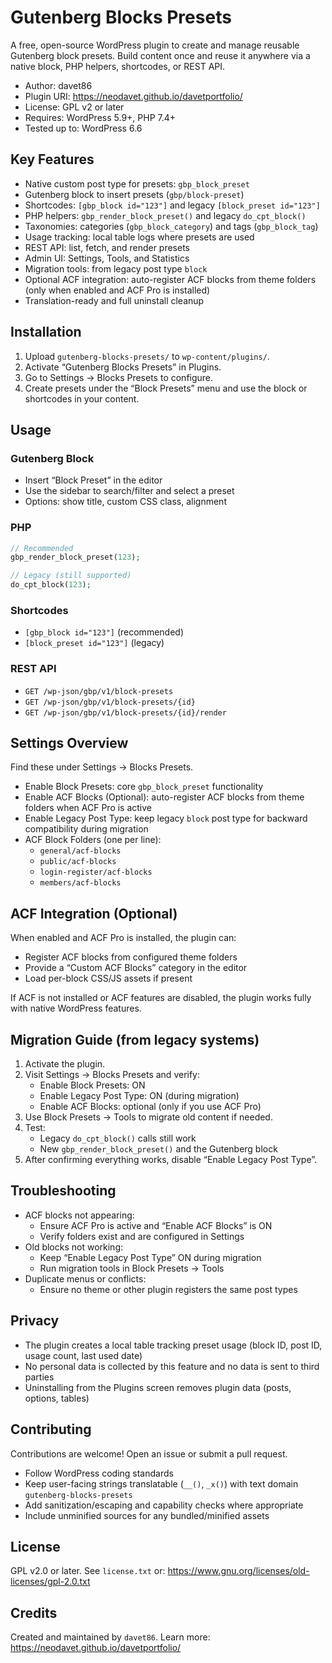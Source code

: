 # Gutenberg Blocks Presets

A free, open-source WordPress plugin to create and manage reusable Gutenberg block presets. Build content once and reuse it anywhere via a native block, PHP helpers, shortcodes, or REST API.

- Author: davet86
- Plugin URI: https://neodavet.github.io/davetportfolio/
- License: GPL v2 or later
- Requires: WordPress 5.9+, PHP 7.4+
- Tested up to: WordPress 6.6

## Key Features
- Native custom post type for presets: `gbp_block_preset`
- Gutenberg block to insert presets (`gbp/block-preset`)
- Shortcodes: `[gbp_block id="123"]` and legacy `[block_preset id="123"]`
- PHP helpers: `gbp_render_block_preset()` and legacy `do_cpt_block()`
- Taxonomies: categories (`gbp_block_category`) and tags (`gbp_block_tag`)
- Usage tracking: local table logs where presets are used
- REST API: list, fetch, and render presets
- Admin UI: Settings, Tools, and Statistics
- Migration tools: from legacy post type `block`
- Optional ACF integration: auto-register ACF blocks from theme folders (only when enabled and ACF Pro is installed)
- Translation-ready and full uninstall cleanup

## Installation
1. Upload `gutenberg-blocks-presets/` to `wp-content/plugins/`.
2. Activate “Gutenberg Blocks Presets” in Plugins.
3. Go to Settings → Blocks Presets to configure.
4. Create presets under the “Block Presets” menu and use the block or shortcodes in your content.

## Usage
### Gutenberg Block
- Insert “Block Preset” in the editor
- Use the sidebar to search/filter and select a preset
- Options: show title, custom CSS class, alignment

### PHP
```php
// Recommended
gbp_render_block_preset(123);

// Legacy (still supported)
do_cpt_block(123);
```

### Shortcodes
- `[gbp_block id="123"]` (recommended)
- `[block_preset id="123"]` (legacy)

### REST API
- `GET /wp-json/gbp/v1/block-presets`
- `GET /wp-json/gbp/v1/block-presets/{id}`
- `GET /wp-json/gbp/v1/block-presets/{id}/render`

## Settings Overview
Find these under Settings → Blocks Presets.

- Enable Block Presets: core `gbp_block_preset` functionality
- Enable ACF Blocks (Optional): auto-register ACF blocks from theme folders when ACF Pro is active
- Enable Legacy Post Type: keep legacy `block` post type for backward compatibility during migration
- ACF Block Folders (one per line):
  - `general/acf-blocks`
  - `public/acf-blocks`
  - `login-register/acf-blocks`
  - `members/acf-blocks`

## ACF Integration (Optional)
When enabled and ACF Pro is installed, the plugin can:
- Register ACF blocks from configured theme folders
- Provide a “Custom ACF Blocks” category in the editor
- Load per-block CSS/JS assets if present

If ACF is not installed or ACF features are disabled, the plugin works fully with native WordPress features.

## Migration Guide (from legacy systems)
1. Activate the plugin.
2. Visit Settings → Blocks Presets and verify:
   - Enable Block Presets: ON
   - Enable Legacy Post Type: ON (during migration)
   - Enable ACF Blocks: optional (only if you use ACF Pro)
3. Use Block Presets → Tools to migrate old content if needed.
4. Test:
   - Legacy `do_cpt_block()` calls still work
   - New `gbp_render_block_preset()` and the Gutenberg block
5. After confirming everything works, disable “Enable Legacy Post Type”.

## Troubleshooting
- ACF blocks not appearing:
  - Ensure ACF Pro is active and “Enable ACF Blocks” is ON
  - Verify folders exist and are configured in Settings
- Old blocks not working:
  - Keep “Enable Legacy Post Type” ON during migration
  - Run migration tools in Block Presets → Tools
- Duplicate menus or conflicts:
  - Ensure no theme or other plugin registers the same post types

## Privacy
- The plugin creates a local table tracking preset usage (block ID, post ID, usage count, last used date)
- No personal data is collected by this feature and no data is sent to third parties
- Uninstalling from the Plugins screen removes plugin data (posts, options, tables)

## Contributing
Contributions are welcome! Open an issue or submit a pull request.
- Follow WordPress coding standards
- Keep user-facing strings translatable (`__()`, `_x()`) with text domain `gutenberg-blocks-presets`
- Add sanitization/escaping and capability checks where appropriate
- Include unminified sources for any bundled/minified assets

## License
GPL v2.0 or later. See `license.txt` or:
https://www.gnu.org/licenses/old-licenses/gpl-2.0.txt

## Credits
Created and maintained by `davet86`. Learn more: https://neodavet.github.io/davetportfolio/
